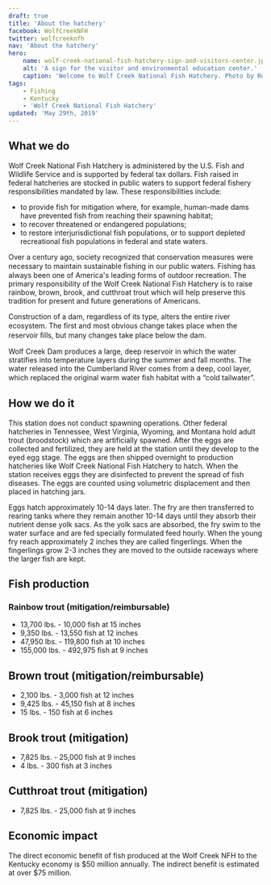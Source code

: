 ```yaml
---
draft: true
title: 'About the hatchery'
facebook: WolfCreekNFH
twitter: wolfcreeknfh
nav: 'About the hatchery'
hero:
    name: wolf-creek-national-fish-hatchery-sign-and-visitors-center.jpg
    alt: 'A sign for the visitor and environmental education center.'
    caption: 'Welcome to Wolf Creek National Fish Hatchery. Photo by Robert H Pos, USFWS.'
tags:
    - Fishing
    - Kentucky
    - 'Wolf Creek National Fish Hatchery'
updated: 'May 29th, 2019'
---
```


## What we do

Wolf Creek National Fish Hatchery is administered by the U.S. Fish and Wildlife Service and is supported by federal tax dollars. Fish raised in federal hatcheries are stocked in public waters to support federal fishery responsibilities mandated by law. These responsibilities include:

- to provide fish for mitigation where, for example, human-made dams have prevented fish from reaching their spawning habitat;
- to recover threatened or endangered populations;
- to restore interjurisdictional fish populations, or to support depleted recreational fish populations in federal and state waters.

Over a century ago, society recognized that conservation measures were necessary to maintain sustainable ﬁshing in our public waters. Fishing has always been one of America's leading forms of outdoor recreation. The primary responsibility of the Wolf Creek National Fish Hatchery is to raise rainbow, brown, brook, and cutthroat trout which will help preserve this tradition for present and future generations of Americans.

Construction of a dam, regardless of its type, alters the entire river ecosystem. The ﬁrst and most obvious change takes place when the reservoir ﬁlls, but many changes take place below the dam.

Wolf Creek Dam produces a large, deep reservoir in which the water stratifies into temperature layers during the summer and fall months. The water released into the Cumberland River comes from a deep, cool layer, which replaced the original warm water ﬁsh habitat with a “cold tailwater”.

## How we do it

This station does not conduct spawning operations. Other federal hatcheries in Tennessee, West Virginia, Wyoming, and Montana hold adult trout (broodstock) which are artificially spawned. After the eggs are collected and fertilized, they are held at the station until they develop to the eyed egg stage. The eggs are then shipped overnight to production hatcheries like Wolf Creek National Fish Hatchery to hatch. When the station receives eggs they are disinfected to prevent the spread of fish diseases. The eggs are counted using volumetric displacement and then placed in hatching jars.

Eggs hatch approximately 10-14 days later. The fry are then transferred to rearing tanks where they remain another 10-14 days until they absorb their nutrient dense yolk sacs. As the yolk sacs are absorbed, the fry swim to the water surface and are fed specially formulated feed hourly. When the young fry reach approximately 2 inches they are called fingerlings. When the fingerlings grow 2-3 inches they are moved to the outside raceways where the larger fish are kept.

## Fish production

### Rainbow trout (mitigation/reimbursable)

- 13,700 lbs. - 10,000 fish at 15 inches
- 9,350 lbs. - 13,550 fish at 12 inches
- 47,950 lbs. - 119,800 fish at 10 inches
- 155,000 lbs. - 492,975 fish at 9 inches

## Brown trout (mitigation/reimbursable)

- 2,100 lbs. - 3,000 fish at 12 inches​
- 9,425 lbs. - 45,150 fish at 8 inches
- 15 lbs. - 150 fish at 6 inches

## Brook trout (mitigation)

- 7,825 lbs. - 25,000 fish at 9 inches
- 4 lbs. - 300 fish at 3 inches

## Cutthroat trout (mitigation)

- 7,825 lbs. - 25,000 fish at 9 inches

## Economic impact

The direct economic benefit of fish produced at the Wolf Creek NFH to the Kentucky economy is $50 million annually. The indirect benefit is estimated at over $75 million.